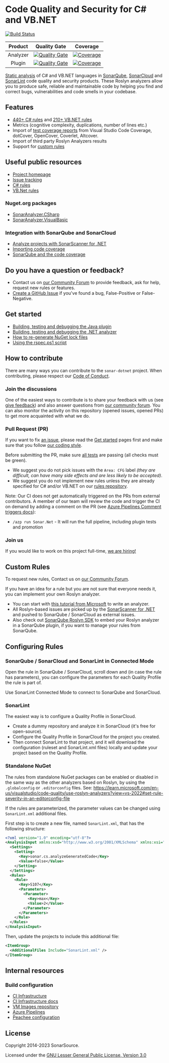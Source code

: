 # Code Quality and Security for C\# and VB.NET

[![Build Status](https://dev.azure.com/sonarsource/DotNetTeam%20Project/_apis/build/status/Sonar.Net?branchName=master)](https://dev.azure.com/sonarsource/DotNetTeam%20Project/_build/latest?definitionId=77&branchName=master)

|Product|Quality Gate|Coverage|
|:--:|:--:|:--:|
|Analyzer|[![Quality Gate](https://sonarcloud.io/api/project_badges/measure?project=sonaranalyzer-dotnet&metric=alert_status)](https://sonarcloud.io/dashboard?id=sonaranalyzer-dotnet)|[![Coverage](https://sonarcloud.io/api/project_badges/measure?project=sonaranalyzer-dotnet&metric=coverage)](https://sonarcloud.io/component_measures?id=sonaranalyzer-dotnet&metric=coverage)|
|Plugin|[![Quality Gate](https://sonarcloud.io/api/project_badges/measure?project=org.sonarsource.dotnet%3Asonar-dotnet&metric=alert_status)](https://sonarcloud.io/dashboard?id=org.sonarsource.dotnet%3Asonar-dotnet)|[![Coverage](https://sonarcloud.io/api/project_badges/measure?project=org.sonarsource.dotnet%3Asonar-dotnet&metric=coverage)](https://sonarcloud.io/component_measures?id=org.sonarsource.dotnet%3Asonar-dotnet&metric=coverage)|

[Static analysis](https://en.wikipedia.org/wiki/Static_program_analysis) of C# and VB.NET
languages in [SonarQube](http://www.sonarqube.org/), [SonarCloud](https://sonarcloud.io) and [SonarLint](https://www.sonarlint.org/) code quality and security products. These Roslyn analyzers allow you to produce safe, reliable and maintainable code by helping you find and correct bugs, vulnerabilities and code smells in your codebase.

## Features

* [440+ C# rules](https://rules.sonarsource.com/csharp) and [210+ VB.&#8203;NET rules](https://rules.sonarsource.com/vbnet)
* Metrics (cognitive complexity, duplications, number of lines etc.)
* Import of [test coverage reports](https://community.sonarsource.com/t/9871) from Visual Studio Code Coverage, dotCover, OpenCover, Coverlet, Altcover.
* Import of third party Roslyn Analyzers results
* Support for [custom rules](https://github.com/SonarSource/sonarqube-roslyn-sdk)

## Useful public resources

* [Project homepage](https://redirect.sonarsource.com/plugins/csharp.html)
* [Issue tracking](./docs/issues.md)
* [C# rules](https://rules.sonarsource.com/csharp)
* [VB.Net rules](https://rules.sonarsource.com/vbnet)

### Nuget.org packages

* [SonarAnalyzer.CSharp](https://www.nuget.org/packages/SonarAnalyzer.CSharp/)
* [SonarAnalyzer.VisualBasic](https://www.nuget.org/packages/SonarAnalyzer.VisualBasic/)

### Integration with SonarQube and SonarCloud

* [Analyze projects with SonarScanner for .NET](https://redirect.sonarsource.com/doc/install-configure-scanner-msbuild.html)
* [Importing code coverage](https://community.sonarsource.com/t/9871)
* [SonarQube and the code coverage](https://community.sonarsource.com/t/4725)

## Do you have a question or feedback?

* Contact us on [our Community Forum](https://community.sonarsource.com/) to provide feedback, ask for help, request new rules or features.
* [Create a GitHub Issue](https://github.com/SonarSource/sonar-dotnet/issues/new/choose) if you've found a bug, False-Positive or False-Negative. 

## Get started

* [Building, testing and debugging the Java plugin](./docs/contributing-plugin.md)
* [Building, testing and debugging the .NET analyzer](./docs/contributing-analyzer.md)
* [How to re-generate NuGet lock files](./docs/regenerate-lock-files.md)
* [Using the rspec.ps1 script](./scripts/rspec/README.md)

## How to contribute

There are many ways you can contribute to the `sonar-dotnet` project. 
When contributing, please respect our [Code of Conduct](./docs/code-of-conduct.md).

### Join the discussions

One of the easiest ways to contribute is to share your feedback with us (see [give feedback](#do-you-have-a-question-or-feedback)) and also answer questions from [our community forum](https://community.sonarsource.com/).
You can also monitor the activity on this repository (opened issues, opened PRs) to get more acquainted with what we do.

### Pull Request (PR)

If you want to fix [an issue](https://github.com/SonarSource/sonar-dotnet/issues),
please read the [Get started](#get-started) pages first and make sure that you follow [our coding style](./docs/coding-style.md).

Before submitting the PR, make sure [all tests](./docs/contributing-analyzer.md#running-unit-tests) are passing (all checks must be green).

* We suggest you do not pick issues with the `Area: CFG` label
_(they are difficult, can have many side effects and are less likely to be accepted)_.
* We suggest you do not implement new rules unless they are already specified for C# and/or VB.NET on
our [rules repository](https://jira.sonarsource.com/projects/RSPEC).

Note: Our CI does not get automatically triggered on the PRs from external contributors.
A member of our team will review the code and trigger the CI on demand by adding a comment on the PR (see [Azure Pipelines Comment triggers docs](https://docs.microsoft.com/en-us/azure/devops/pipelines/repos/github?view=azure-devops&tabs=yaml#comment-triggers)):
- `/azp run Sonar.Net` - It will run the full pipeline, including plugin tests and promotion

### Join us

If you would like to work on this project full-time, [we are hiring!](https://www.sonarsource.com/company/jobs/static-code-analyzer-cs-developer)

## Custom Rules

To request new rules, Contact us on [our Community Forum](https://community.sonarsource.com/c/suggestions/).

If you have an idea for a rule but you are not sure that everyone needs it, you can implement your own Roslyn analyzer.
- You can start with [this tutorial from Microsoft](https://docs.microsoft.com/en-us/dotnet/csharp/roslyn-sdk/tutorials/how-to-write-csharp-analyzer-code-fix) to write an analyzer.
- All Roslyn-based issues are picked up by the [SonarScanner for .NET](https://redirect.sonarsource.com/doc/install-configure-scanner-msbuild.html)
and pushed to SonarQube / SonarCloud as external issues.
- Also check out [SonarQube Roslyn SDK](https://github.com/SonarSource-VisualStudio/sonarqube-roslyn-sdk) to embed
your Roslyn analyzer in a SonarQube plugin, if you want to manage your rules from SonarQube.

## Configuring Rules

### SonarQube / SonarCloud and SonarLint in Connected Mode

Open the rule in SonarQube / SonarCloud, scroll down and (in case the rule has parameters), you can configure the parameters for each Quality Profile the rule is part of.

Use SonarLint Connected Mode to connect to SonarQube and SonarCloud.

### SonarLint

The easiest way is to configure a Quality Profile in SonarCloud.

* Create a dummy repository and analyze it in SonarCloud (it's free for open-source).
* Configure the Quality Profile in SonarCloud for the project you created.
* Then connect SonarLint to that project, and it will download the configuration (ruleset and SonarLint.xml files) locally and update your project based on the Quality Profile.

### Standalone NuGet

The rules from standalone NuGet packages can be enabled or disabled in the same way as the other analyzers based on Roslyn, by using the `.globalconfig` or `.editorconfig` files.
See: https://learn.microsoft.com/en-us/visualstudio/code-quality/use-roslyn-analyzers?view=vs-2022#set-rule-severity-in-an-editorconfig-file

If the rules are parameterized, the parameter values can be changed using `SonarLint.xml` additional files.

First step is to create a new file, named `SonarLint.xml`, that has the following structure:
```xml
<?xml version="1.0" encoding="utf-8"?>
<AnalysisInput xmlns:xsd="http://www.w3.org/2001/XMLSchema" xmlns:xsi="http://www.w3.org/2001/XMLSchema-instance">
  <Settings>
    <Setting>
      <Key>sonar.cs.analyzeGeneratedCode</Key>
      <Value>false</Value>
    </Setting>
  </Settings>
  <Rules>
    <Rule>
      <Key>S107</Key>
      <Parameters>
        <Parameter>
          <Key>max</Key>
          <Value>2</Value>
        </Parameter>
      </Parameters>
    </Rule>
  </Rules>
</AnalysisInput>
```
Then, update the projects to include this additional file:
```xml
<ItemGroup>
  <AdditionalFiles Include="SonarLint.xml" />
</ItemGroup>
```

## Internal resources

### Build configuration

* [CI Infrastructure](https://github.com/SonarSource/re-ci-infrastructure)
* [CI Infrastructure docs](https://github.com/SonarSource/re-ci-infrastructure/blob/master/languages-dotnet/README.md)
* [VM Images repository](https://github.com/SonarSource/re-ci-images)
* [Azure Pipelines](https://sonarsource.visualstudio.com/DotNetTeam%20Project/_build?definitionId=77&_a=summary)
* [Peachee configuration](https://github.com/SonarSource/peachee-languages/tree/dotnet)

## License

Copyright 2014-2023 SonarSource.

Licensed under the [GNU Lesser General Public License, Version 3.0](http://www.gnu.org/licenses/lgpl.txt)
